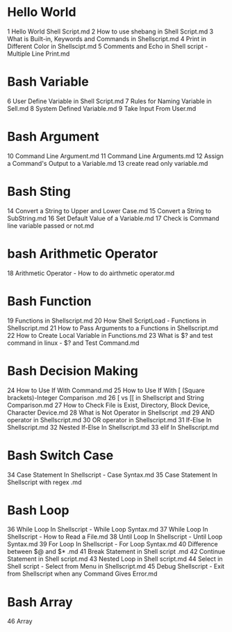 # Hello World
1 Hello World Shell Script.md
2 How to use shebang in Shell Script.md
3 What is Built-in, Keywords and Commands in Shellscript.md
4 Print in Different Color in Shellscipt.md
5 Comments and Echo in Shell script - Multiple Line Print.md
# Bash Variable
6 User Define Variable in Shell Script.md
7 Rules for Naming Variable in Sell.md
8  System Defined Variable.md
9 Take Input From User.md
# Bash Argument
10 Command Line Argument.md
11 Command Line Arguments.md
12 Assign a Command's Output to a Variable.md
13 create read only variable.md
# Bash Sting
14 Convert a String to Upper and Lower Case.md
15 Convert a String to SubString.md
16 Set Default Value of a Variable.md
17 Check is Command line variable passed or not.md
# bash Arithmetic Operator
18 Arithmetic Operator - How to do airthmetic operator.md
# Bash Function
19 Functions in Shellscript.md
20 How Shell ScriptLoad - Functions in Shellscript.md
21 How to Pass Arguments to a Functions in Shellscript.md
22 How to Create Local Variable in Functions.md
23 What is $? and test command in linux - $? and Test Command.md
# Bash Decision Making
24 How to Use If With Command.md
25 How to Use If With [ (Square brackets)-Integer Comparison .md
26 [ vs [[ in Shellscript and String Comparison.md
27 How to Check File is Exist, Directory, Block Device, Character Device.md
28 What is Not Operator in Shellscript .md
29  AND operator in Shellscript.md
30 OR operator in Shellscript.md
31 If-Else In Shellscript.md
32 Nested If-Else In Shellscript.md
33 elif In Shellscript.md
# Bash Switch Case
34 Case Statement In Shellscript - Case Syntax.md
35 Case Statement In Shellscript with regex .md
# Bash Loop
36 While Loop In Shellscript - While Loop Syntax.md
37 While Loop In Shellscript - How to Read a File.md
38 Until Loop In Shellscript - Until Loop Syntax.md
39 For Loop In Shellscript - For Loop Syntax.md
40 Difference between $@ and $* .md
41 Break Statement in Shell script .md
42 Continue Statement in Shell script.md
43 Nested Loop in Shell script.md
44 Select in Shell script - Select from Menu in Shellscript.md
45 Debug Shellscript - Exit from Shellscript when any Command Gives Error.md
# Bash Array
46 Array